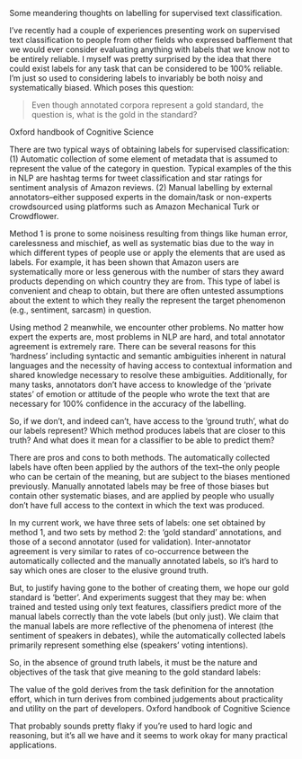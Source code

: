 Some meandering thoughts on labelling for supervised text classification.

I’ve recently had a couple of experiences presenting work on supervised text classification to people from other fields who expressed bafflement that we would ever consider evaluating anything with labels that we know not to be entirely reliable. I myself was pretty surprised by the idea that there could exist labels for any task that can be considered to be 100% reliable. I’m just so used to considering labels to invariably be both noisy and systematically biased. Which poses this question:

<blockquote>Even though annotated corpora represent a gold standard, the question is, what is the gold in the standard?</blockquote>
Oxford handbook of Cognitive Science

There are two typical ways of obtaining labels for supervised classification: 
(1)  Automatic collection of some element of metadata that is assumed to represent the value of the category in question. Typical examples of the this in NLP are hashtag terms for tweet classification and star ratings for sentiment analysis of Amazon reviews. 
(2) Manual labelling by external annotators–either supposed experts in the domain/task or non-experts crowdsourced using platforms such as Amazon Mechanical Turk or Crowdflower.

Method 1 is prone to some noisiness resulting from things like human error, carelessness and mischief, as well as systematic bias due to the way in which different types of people use or apply the elements that are used as labels. For example, it has been shown that Amazon users are systematically more or less generous with the number of stars they award products depending on which country they are from. This type of label is convenient and cheap to obtain, but there are often untested assumptions about the extent to which they really the represent the target phenomenon (e.g., sentiment, sarcasm) in question. 

Using method 2 meanwhile, we encounter other problems. No matter how expert the experts are, most problems in NLP are hard, and total annotator agreement is extremely rare. There can be several reasons for this ‘hardness’ including syntactic and semantic ambiguities inherent in natural languages and the necessity of having access to contextual information and shared knowledge necessary to resolve these ambiguities. Additionally, for many tasks, annotators don’t have access to knowledge of the ‘private states’ of emotion or attitude of the people who wrote the text that are necessary for 100% confidence in the accuracy of the labelling. 

So, if we don’t, and indeed can’t, have access to the ‘ground truth’, what do our labels represent? Which method produces labels that are closer to this truth? And what does it mean for a classifier to be able to predict them? 

There are pros and cons to both methods. The automatically collected labels have often been applied by the authors of the text–the only people who can be certain of the meaning, but are subject to the biases mentioned previously. Manually annotated labels may be free of those biases but contain other systematic biases, and are applied by people who usually don’t have full access to the context in which the text was produced.

In my current work, we have three sets of labels: one set obtained by method 1, and two sets by method 2: the ‘gold standard’ annotations, and those of a second annotator (used for validation). Inter-annotator agreement is very similar to rates of co-occurrence between the automatically collected and the manually annotated labels, so it’s hard to say which ones are closer to the elusive ground truth. 

But, to justify having gone to the bother of creating them, we hope our gold standard is ‘better’. And experiments suggest that they may be: when trained and tested using only text features, classifiers predict more of the manual labels correctly than the vote labels (but only just). We claim that the manual labels are more reflective of the phenomena of interest (the  sentiment of speakers in debates), while the automatically collected labels primarily represent something else (speakers’ voting intentions).

So, in the absence of ground truth labels, it must be the nature and objectives of the task that give meaning to the gold standard labels:

The value of the gold derives from the task definition for the annotation effort, which in turn derives from combined judgements about practicality and utility on the part of developers.
Oxford handbook of Cognitive Science

That probably sounds pretty flaky if you’re used to hard logic and reasoning, but it’s all we have and it seems to work okay for many practical applications.

